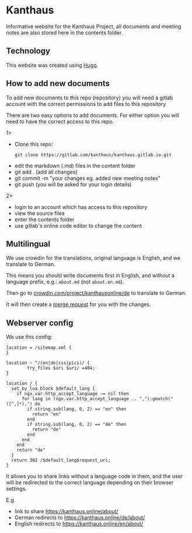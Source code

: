 # Kanthaus

Informative website for the Kanthaus Project, all documents and meeting notes are also stored here in the contents folder.

## Technology
This website was created using [Hugo](https://gohugo.io/).

## How to add new documents
To add new documents to this repo (repository) you will need a gitlab account with the correct permissions to add files to this repository

There are two easy options to add documents.
For either option you will need to have the correct access to this repo.

1>
- Clone this repo:
  ```
  git clone https://gitlab.com/kanthaus/kanthaus.gitlab.io.git
  ```
- edit the markdown (.md) files in the content folder
- git add . (add all changes)
- git commit -m "your changes eg. added new meeting notes"
- git push (you will be asked for your login details)

2>
- login to an account which has access to this repository
- view the source files
- enter the contents folder
- use gitlab's online code editor to change the content

## Multilingual

We use crowdin for the translations, original language is English, and we translate to German.

This means you should write documents first in English, and without a language prefix, e.g.:
`about.md` (not `about.en.md`).

Then go to [crowdin.com/project/kanthausonline/de](https://crowdin.com/project/kanthausonline/de)
to translate to German.

It will then create a [merge request](https://gitlab.com/kanthaus/kanthaus.gitlab.io/merge_requests)
for you with the changes.

## Webserver config

We use this config:

```nginx
location = /sitemap.xml {
}

location ~ ^/(en|de|css|pics)/ {
        try_files $uri $uri/ =404;
}

location / {
  set_by_lua_block $default_lang {
    if ngx.var.http_accept_language ~= nil then
      for lang in (ngx.var.http_accept_language .. ","):gmatch("([^,]*),") do
        if string.sub(lang, 0, 2) == "en" then
          return "en"
        end
        if string.sub(lang, 0, 2) == "de" then
          return "de"
        end
      end
    end
    return "de"
  }
  return 302 /$default_lang$request_uri;
}
```

It allows you to share links without a language code in them, and the user
will be redirected to the correct language depending on their browser settings.

E.g.

* link to share https://kanthaus.online/about/
* German redirects to https://kanthaus.online/de/about/
* English redirects to https://kanthaus.online/en/about/
